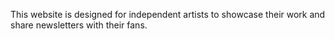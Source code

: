 This website is designed for independent artists to showcase their work and share newsletters with their fans.

